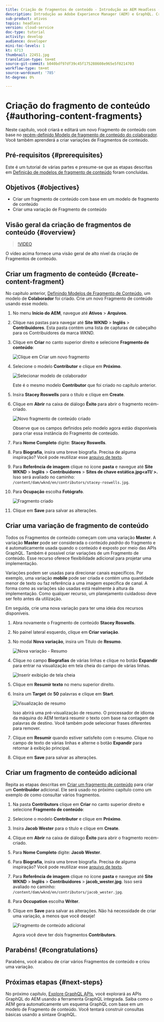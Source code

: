 ```yaml
---
title: Criação de fragmentos de conteúdo - Introdução ao AEM Headless - GraphQL
description: Introdução ao Adobe Experience Manager (AEM) e GraphQL. Crie e edite um novo Fragmento de conteúdo com base em um Modelo de fragmento de conteúdo. Saiba como criar variações de Fragmentos de conteúdo.
sub-product: ativos
topics: headless
version: cloud-service
doc-type: tutorial
activity: develop
audience: developer
mini-toc-levels: 1
kt: 6713
thumbnail: 22451.jpg
translation-type: tm+mt
source-git-commit: b040bdf97df39c45f175288608e965e5f0214703
workflow-type: tm+mt
source-wordcount: '785'
ht-degree: 0%

---
```



# Criação do fragmento de conteúdo {#authoring-content-fragments}

Neste capítulo, você criará e editará um novo Fragmento de conteúdo com base no [recém-definido Modelo de fragmento de conteúdo do colaborador](./content-fragment-models.md). Você também aprenderá a criar variações de Fragmentos de conteúdo.

## Pré-requisitos {#prerequisites}

Este é um tutorial de várias partes e presume-se que as etapas descritas em [Definição de modelos de fragmento de conteúdo](./content-fragment-models.md) foram concluídas.

## Objetivos {#objectives}

* Criar um fragmento de conteúdo com base em um modelo de fragmento de conteúdo
* Criar uma variação de Fragmento de conteúdo

## Visão geral da criação de fragmentos de conteúdo {#overview}

>[!VIDEO](https://video.tv.adobe.com/v/22451/?quality=12&learn=on)

O vídeo acima fornece uma visão geral de alto nível da criação de Fragmentos de conteúdo.

## Criar um fragmento de conteúdo {#create-content-fragment}

No capítulo anterior, [Definindo Modelos de Fragmento de Conteúdo](./content-fragment-models.md), um modelo de **Colaborador** foi criado. Crie um novo Fragmento de conteúdo usando esse modelo.

1. No menu **Início do AEM**, navegue até **Ativos** > **Arquivos**.
1. Clique nas pastas para navegar até **Site WKND** > **Inglês** > **Contribuidores**. Esta pasta contém uma lista de capturas de cabeçalho para os Contribuidores da marca WKND.

1. Clique em **Criar** no canto superior direito e selecione **Fragmento de conteúdo**:

   ![Clique em Criar um novo fragmento](assets/author-content-fragments/create-content-fragment-menu.png)

1. Selecione o modelo **Contributor** e clique em **Próximo**.

   ![Selecionar modelo de colaborador](assets/author-content-fragments/select-contributor-model.png)

   Este é o mesmo modelo **Contributor** que foi criado no capítulo anterior.

1. Insira **Stacey Roswells** para o título e clique em **Create**.
1. Clique em **Abrir** na caixa de diálogo **Êxito** para abrir o fragmento recém-criado.

   ![Novo fragmento de conteúdo criado](assets/author-content-fragments/new-content-fragment.png)

   Observe que os campos definidos pelo modelo agora estão disponíveis para criar essa instância do Fragmento de conteúdo.

1. Para **Nome Completo** digite: **Stacey Roswells**.
1. Para **Biografia**, insira uma breve biografia. Precisa de alguma inspiração? Você pode reutilizar esse [arquivo de texto](assets/author-content-fragments/stacey-roswells-bio.txt).
1. Para **Referência de imagem** clique no ícone **pasta** e navegue até **Site WKND** > **Inglês** > **Contribuidores** > **Sites de chave estática.jpg&lt;a11/ >.** Isso será avaliado no caminho: `/content/dam/wknd/en/contributors/stacey-roswells.jpg`.
1. Para **Ocupação** escolha **Fotógrafo**.

   ![Fragmento criado](assets/author-content-fragments/stacye-roswell-fragment-authored.png)

1. Clique em **Save** para salvar as alterações.

## Criar uma variação de fragmento de conteúdo

Todos os Fragmentos de conteúdo começam com uma variação **Master**. A variação **Master** pode ser considerada o conteúdo *padrão* do fragmento e é automaticamente usada quando o conteúdo é exposto por meio das APIs GraphQL. Também é possível criar variações de um Fragmento de conteúdo. Esse recurso oferece flexibilidade adicional para projetar uma implementação.

Variações podem ser usadas para direcionar canais específicos. Por exemplo, uma variação **mobile** pode ser criada e contém uma quantidade menor de texto ou faz referência a uma imagem específica de canal. A forma como as variações são usadas está realmente à altura da implementação. Como qualquer recurso, um planejamento cuidadoso deve ser feito antes da utilização.

Em seguida, crie uma nova variação para ter uma ideia dos recursos disponíveis.

1. Abra novamente o Fragmento de conteúdo **Stacey Roswells**.
1. No painel lateral esquerdo, clique em **Criar variação**.
1. No modal **Nova variação**, insira um Título de **Resumo**.

   ![Nova variação - Resumo](assets/author-content-fragments/new-variation-summary.png)

1. Clique no campo **Biografias** de várias linhas e clique no botão **Expandir** para entrar na visualização em tela cheia do campo de várias linhas.

   ![Inserir exibição de tela cheia](assets/author-content-fragments/enter-full-screen-view.png)

1. Clique em **Resumir texto** no menu superior direito.

1. Insira um **Target** de **50** palavras e clique em **Start**.

   ![Visualização de resumo](assets/author-content-fragments/summarize-text-preview.png)

   Isso abrirá uma pré-visualização de resumo. O processador de idioma da máquina do AEM tentará resumir o texto com base na contagem de palavras de destino. Você também pode selecionar frases diferentes para remover.

1. Clique em **Resumir** quando estiver satisfeito com o resumo. Clique no campo de texto de várias linhas e alterne o botão **Expandir** para retornar à exibição principal.

1. Clique em **Save** para salvar as alterações.

## Criar um fragmento de conteúdo adicional

Repita as etapas descritas em [Criar um fragmento de conteúdo](#create-content-fragment) para criar um **Contribuidor** adicional. Ele será usado no próximo capítulo como um exemplo de como consultar vários fragmentos.

1. Na pasta **Contributors** clique em **Criar** no canto superior direito e selecione **Fragmento de conteúdo**:
1. Selecione o modelo **Contributor** e clique em **Próximo**.
1. Insira **Jacob Wester** para o título e clique em **Create**.
1. Clique em **Abrir** na caixa de diálogo **Êxito** para abrir o fragmento recém-criado.
1. Para **Nome Completo** digite: **Jacob Wester**.
1. Para **Biografia**, insira uma breve biografia. Precisa de alguma inspiração? Você pode reutilizar esse [arquivo de texto](assets/author-content-fragments/jacob-wester.txt).
1. Para **Referência de imagem** clique no ícone **pasta** e navegue até **Site WKND** > **Inglês** > **Contribuidores** > **jacob_wester.jpg**. Isso será avaliado no caminho: `/content/dam/wknd/en/contributors/jacob_wester.jpg`.
1. Para **Occupation** escolha **Writer**.
1. Clique em **Save** para salvar as alterações. Não há necessidade de criar uma variação, a menos que você deseje!

   ![Fragmento de conteúdo adicional](assets/author-content-fragments/additional-content-fragment.png)

   Agora você deve ter dois fragmentos **Contributors**.

## Parabéns! {#congratulations}

Parabéns, você acabou de criar vários Fragmentos de conteúdo e criou uma variação.

## Próximas etapas {#next-steps}

No próximo capítulo, [Explore GraphQL APIs](explore-graphql-api.md), você explorará as APIs GraphQL do AEM usando a ferramenta GraphQL integrada. Saiba como o AEM gera automaticamente um esquema GraphQL com base em um modelo de Fragmento de conteúdo. Você tentará construir consultas básicas usando a sintaxe GraphQL.